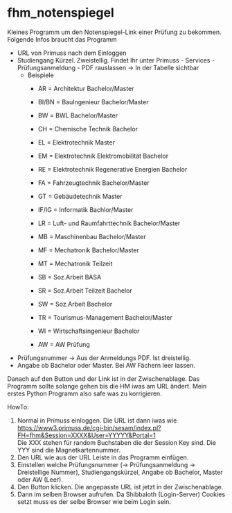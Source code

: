 # fhm_notenspiegel
Kleines Programm um den Notenspiegel-Link einer Prüfung zu bekommen. 
Folgende Infos braucht das Programm
- URL von Primuss nach dem Einloggen
- Studiengang Kürzel. Zweistellig.
  Findet Ihr unter Primuss - Services - Prüfungsanmeldung - PDF rauslassen -> In der Tabelle sichtbar
  - Beispiele
    - AR = Architektur Bachelor/Master
    - BI/BN = BauIngenieur Bachelor/Master
    - BW = BWL Bachelor/Master
    - CH = Chemische Technik Bachelor
    - EL = Elektrotechnik Master
    - EM = Elektrotechnik Elektromobilität Bachelor
    - RE = Elektrotechnik	Regenerative Energien Bachelor
    - FA = Fahrzeugtechnik Bachelor/Master
    - GT = Gebäudetechnik Master
    - IF/IG = Informatik Bachlor/Master
    - LR = Luft- und Raumfahrttechnik Bachelor/Master
    - MB = Maschinenbau Bachelor/Master
    - MF = Mechatronik Bachelor/Master
    - MT = Mechatronik Teilzeit
    - SB = Soz.Arbeit BASA
    - SR = Soz.Arbeit Teilzeit Bachelor
    - SW = Soz.Arbeit Bachelor
    - TR = Tourismus-Management Bachelor/Master
    - WI = Wirtschaftsingenieur Bachelor
    
    - AW = AW Prüfung
- Prüfungsnummer -> Aus der Anmeldungs PDF. Ist dreistellig.
- Angabe ob Bachelor oder Master. Bei AW Fächern leer lassen.

Danach auf den Button und der Link ist in der Zwischenablage.
Das Programm sollte solange gehen bis die HM iwas am URL ändert.
Mein erstes Python Programm also safe was zu korrigieren.

HowTo:
1. Normal in Primuss einloggen. Die URL ist dann iwas wie \
https://www3.primuss.de/cgi-bin/sesam/index.pl?FH=fhm&Session=XXXX&User=YYYYY&Portal=1 \
Die XXX stehen für random Buchstaben die der Session Key sind. Die YYY sind die Magnetkartennummer.
2. Den URL wie aus der URL Leiste in das Programm einfügen.
3. Einstellen welche Prüfungsnummer (-> Prüfungsanmeldung -> Dreistellige Nummer), Studiengangskürzel, Angabe ob Bachelor, Master oder AW (Leer).
4. Den Button klicken. Die angepasste URL ist jetzt in der Zwischenablage. 
5. Dann im selben Browser aufrufen. Da Shibbaloth (Login-Server) Cookies setzt muss es der selbe Browser wie beim Login sein.
